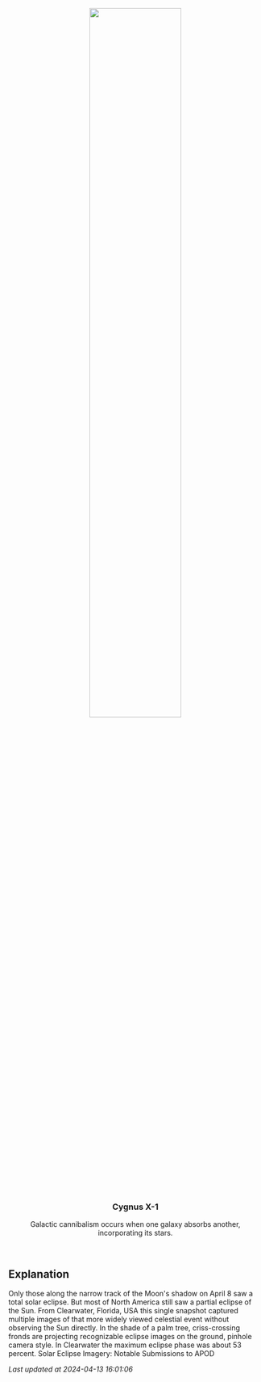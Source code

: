 <p align='center'>
    <img src='https://apod.nasa.gov/apod/image/2404/pinholepalm1024.png' width='60%' />
    <h3 align="center">Cygnus X-1</h3>
    <p align="center">Galactic cannibalism occurs when one galaxy absorbs another, incorporating its stars.</p>
</p>
<br/>

Explanation
--
Only those along the narrow track of the Moon's shadow on April 8 saw a total solar eclipse. But most of North America still saw a partial eclipse of the Sun. From Clearwater, Florida, USA this single snapshot captured multiple images of that more widely viewed celestial event without observing the Sun directly. In the shade of a palm tree, criss-crossing fronds are projecting recognizable eclipse images on the ground, pinhole camera style.  In Clearwater the maximum eclipse phase was about 53 percent.   Solar Eclipse Imagery: Notable Submissions to APOD


*Last updated at 2024-04-13 16:01:06*
